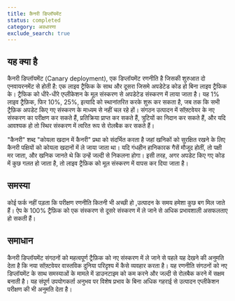 ```yaml
---
title: कैनरी डिप्लॉयमेंट
status: completed
category: अवधारणा
exclude_search: true
---
```


## यह क्या है
कैनरी डिप्लॉयमेंट (Canary deployment), एक डिप्लॉयमेंट रणनीति है जिसकी शुरुआत दो एनवायरनमेंट से होती है: एक लाइव ट्रैफिक के साथ और दूसरा जिसमे अपडेटेड कोड हो बिना लाइव ट्रैफिक के। ट्रैफिक को धीरे-धीरे एप्लीकेशन के मूल संस्करण से अपडेटेड संस्करण में लाया जाता है। यह 1% लाइव ट्रैफ़िक, फिर 10%, 25%, इत्यादि को स्थानांतरित करके शुरू कर सकता है, जब तक कि सभी ट्रैफ़िक अपडेट किए गए संस्करण के माध्यम से नहीं चल रहे हों। संगठन उत्पादन में सॉफ़्टवेयर के नए संस्करण का परीक्षण कर सकते हैं, प्रतिक्रिया प्राप्त कर सकते हैं, त्रुटियों का निदान कर सकते हैं, और यदि आवश्यक हो तो स्थिर संस्करण में त्वरित रूप से रोलबैक कर सकते हैं।

"कैनरी" शब्द "कोयला खदान में कैनरी" प्रथा को संदर्भित करता है जहां खनिकों को सुरक्षित रखने के लिए कैनरी पक्षियों को कोयला खदानों में ले जाया जाता था। यदि गंधहीन हानिकारक गैसें मौजूद होतीं, तो पक्षी मर जाता, और खनिक जानते थे कि उन्हें जल्दी से निकलना होगा। इसी तरह, अगर अपडेट किए गए कोड में कुछ गलत हो जाता है, तो लाइव ट्रैफ़िक को मूल संस्करण में वापस कर दिया जाता है।

## समस्या

कोई फर्क नहीं पड़ता कि परीक्षण रणनीति कितनी भी अच्छी हो ,उत्पादन के समय हमेशा कुछ बग मिल जाते हैं। ऐप के 100% ट्रैफ़िक को एक संस्करण से दूसरे संस्करण में ले जाने से अधिक प्रभावशाली असफलताए हो सकती हैं।

## समाधान

कैनरी डिप्लॉयमेंट संगठनों को महत्वपूर्ण ट्रैफ़िक को नए संस्करण में ले जाने से पहले यह देखने की अनुमति देता है कि नया सॉफ़्टवेयर वास्तविक दुनिया परिदृश्य में कैसे व्यवहार करता है। यह रणनीति संगठनों को नए डिप्लॉयमेंट के साथ समस्याओं के मामले में डाउनटाइम को कम करने और जल्दी से रोलबैक करने में सक्षम बनाती है। यह संपूर्ण उपयोगकर्ता अनुभव पर विशेष प्रभाव के बिना अधिक गहराई से उत्पादन एप्लीकेशन परीक्षण की भी अनुमति देता है।
